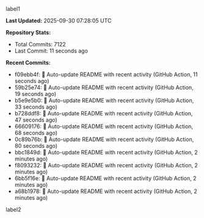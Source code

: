 
label1 
<!-- ACTIVITY_START -->
**Last Updated:** 2025-09-30 07:28:05 UTC

**Repository Stats:**
- Total Commits: 7122
- Last Commit: 11 seconds ago

**Recent Commits:**
- f09ebb4f: 🤖 Auto-update README with recent activity (GitHub Action, 11 seconds ago)
- 59b25e74: 🤖 Auto-update README with recent activity (GitHub Action, 19 seconds ago)
- b5e9e5b0: 🤖 Auto-update README with recent activity (GitHub Action, 33 seconds ago)
- b728ddf8: 🤖 Auto-update README with recent activity (GitHub Action, 47 seconds ago)
- 66609176: 🤖 Auto-update README with recent activity (GitHub Action, 68 seconds ago)
- 0c89b76b: 🤖 Auto-update README with recent activity (GitHub Action, 80 seconds ago)
- bbc1849d: 🤖 Auto-update README with recent activity (GitHub Action, 2 minutes ago)
- f8093232: 🤖 Auto-update README with recent activity (GitHub Action, 2 minutes ago)
- 6bb5f16e: 🤖 Auto-update README with recent activity (GitHub Action, 2 minutes ago)
- a68b1978: 🤖 Auto-update README with recent activity (GitHub Action, 2 minutes ago)
<!-- ACTIVITY_END -->

label2
